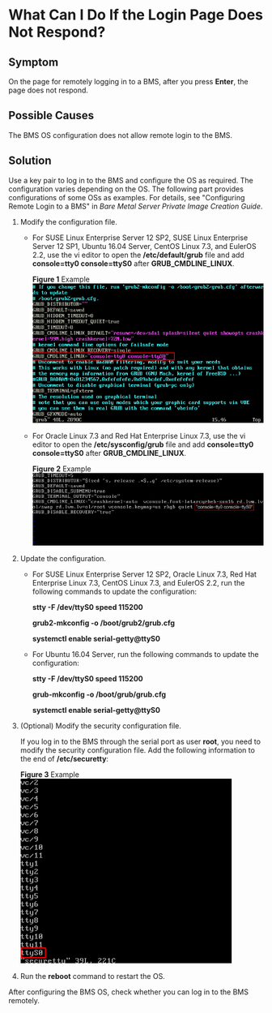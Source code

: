 # What Can I Do If the Login Page Does Not Respond?<a name="EN-US_TOPIC_0075481008"></a>

## Symptom<a name="section6720837161158"></a>

On the page for remotely logging in to a BMS, after you press  **Enter**, the page does not respond.

## Possible Causes<a name="section691873585116"></a>

The BMS OS configuration does not allow remote login to the BMS.

## Solution<a name="section26118472161749"></a>

Use a key pair to log in to the BMS and configure the OS as required. The configuration varies depending on the OS. The following part provides configurations of some OSs as examples. For details, see "Configuring Remote Login to a BMS" in  _Bare Metal Server Private Image Creation Guide_.

1.  Modify the configuration file.
    -   For SUSE Linux Enterprise Server 12 SP2, SUSE Linux Enterprise Server 12 SP1, Ubuntu 16.04 Server, CentOS Linux 7.3, and EulerOS 2.2, use the vi editor to open the  **/etc/default/grub**  file and add  **console=tty0 console=ttyS0**  after  **GRUB\_CMDLINE\_LINUX**.

        **Figure  1**  Example<a name="fig27192519448"></a>  
        ![](figures/example.png "example")

    -   For Oracle Linux 7.3 and Red Hat Enterprise Linux 7.3, use the vi editor to open the  **/etc/sysconfig/grub**  file and add  **console=tty0 console=ttyS0**  after  **GRUB\_CMDLINE\_LINUX**.

        **Figure  2**  Example<a name="fig134251116114611"></a>  
        ![](figures/example-5.png "example-5")

2.  Update the configuration.
    -   For SUSE Linux Enterprise Server 12 SP2, Oracle Linux 7.3, Red Hat Enterprise Linux 7.3, CentOS Linux 7.3, and EulerOS 2.2, run the following commands to update the configuration:

        **stty -F /dev/ttyS0 speed 115200**

        **grub2-mkconfig -o /boot/grub2/grub.cfg**

        **systemctl enable serial-getty@ttyS0**

    -   For Ubuntu 16.04 Server, run the following commands to update the configuration:

        **stty -F /dev/ttyS0 speed 115200**

        **grub-mkconfig -o /boot/grub/grub.cfg**

        **systemctl enable serial-getty@ttyS0**

3.  \(Optional\) Modify the security configuration file.

    If you log in to the BMS through the serial port as user  **root**, you need to modify the security configuration file. Add the following information to the end of  **/etc/securetty**:

    **Figure  3**  Example<a name="fig123515596463"></a>  
    ![](figures/example-6.png "example-6")

4.  Run the  **reboot**  command to restart the OS.

After configuring the BMS OS, check whether you can log in to the BMS remotely.

